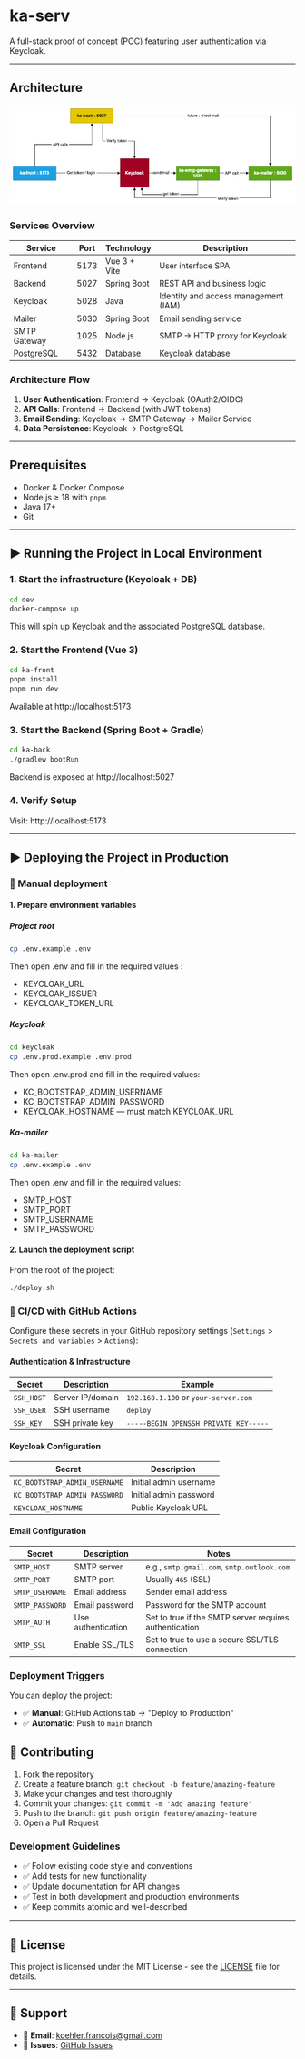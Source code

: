 # ka-serv

A full-stack proof of concept (POC) featuring user authentication via Keycloak.

---

## Architecture

![Architecture Diagram](./doc/ka-architecture.png)

### Services Overview

| Service      | Port | Technology   | Description                          |
| ------------ | ---- | ------------ | ------------------------------------ |
| Frontend     | 5173 | Vue 3 + Vite | User interface SPA                   |
| Backend      | 5027 | Spring Boot  | REST API and business logic          |
| Keycloak     | 5028 | Java         | Identity and access management (IAM) |
| Mailer       | 5030 | Spring Boot  | Email sending service                |
| SMTP Gateway | 1025 | Node.js      | SMTP → HTTP proxy for Keycloak       |
| PostgreSQL   | 5432 | Database     | Keycloak database                    |

### Architecture Flow

1. **User Authentication**: Frontend → Keycloak (OAuth2/OIDC)
2. **API Calls**: Frontend → Backend (with JWT tokens)
3. **Email Sending**: Keycloak → SMTP Gateway → Mailer Service
4. **Data Persistence**: Keycloak → PostgreSQL

---

## Prerequisites

- Docker & Docker Compose
- Node.js ≥ 18 with `pnpm`
- Java 17+
- Git

---

## ▶ Running the Project in Local Environment

### 1. Start the infrastructure (Keycloak + DB)

```bash
cd dev
docker-compose up
```

This will spin up Keycloak and the associated PostgreSQL database.

### 2. Start the Frontend (Vue 3)

```bash
cd ka-front
pnpm install
pnpm run dev
```

Available at http://localhost:5173

### 3. Start the Backend (Spring Boot + Gradle)

```bash
cd ka-back
./gradlew bootRun
```

Backend is exposed at http://localhost:5027

### 4. Verify Setup

Visit: http://localhost:5173

---

## ▶ Deploying the Project in Production

### 🚀 Manual deployment

#### 1. Prepare environment variables

##### Project root

```bash
cp .env.example .env
```

Then open .env and fill in the required values :

- KEYCLOAK_URL
- KEYCLOAK_ISSUER
- KEYCLOAK_TOKEN_URL

##### Keycloak

```bash
cd keycloak
cp .env.prod.example .env.prod
```

Then open .env.prod and fill in the required values:

- KC_BOOTSTRAP_ADMIN_USERNAME
- KC_BOOTSTRAP_ADMIN_PASSWORD
- KEYCLOAK_HOSTNAME — must match KEYCLOAK_URL

##### Ka-mailer

```bash
cd ka-mailer
cp .env.example .env
```

Then open .env and fill in the required values:

- SMTP_HOST
- SMTP_PORT
- SMTP_USERNAME
- SMTP_PASSWORD

#### 2. Launch the deployment script

From the root of the project:

```bash
./deploy.sh
```

### 🤖 CI/CD with GitHub Actions

Configure these secrets in your GitHub repository settings (`Settings` > `Secrets and variables` > `Actions`):

#### Authentication & Infrastructure

| Secret     | Description      | Example                               |
| ---------- | ---------------- | ------------------------------------- |
| `SSH_HOST` | Server IP/domain | `192.168.1.100` or `your-server.com`  |
| `SSH_USER` | SSH username     | `deploy`                              |
| `SSH_KEY`  | SSH private key  | `-----BEGIN OPENSSH PRIVATE KEY-----` |

#### Keycloak Configuration

| Secret                        | Description            |
| ----------------------------- | ---------------------- |
| `KC_BOOTSTRAP_ADMIN_USERNAME` | Initial admin username |
| `KC_BOOTSTRAP_ADMIN_PASSWORD` | Initial admin password |
| `KEYCLOAK_HOSTNAME`           | Public Keycloak URL    |

#### Email Configuration

| Secret          | Description        | Notes                                                  |
| --------------- | ------------------ | ------------------------------------------------------ |
| `SMTP_HOST`     | SMTP server        | e.g., `smtp.gmail.com`, `smtp.outlook.com`             |
| `SMTP_PORT`     | SMTP port          | Usually `465` (SSL)                                    |
| `SMTP_USERNAME` | Email address      | Sender email address                                   |
| `SMTP_PASSWORD` | Email password     | Password for the SMTP account                          |
| `SMTP_AUTH`     | Use authentication | Set to true if the SMTP server requires authentication |
| `SMTP_SSL`      | Enable SSL/TLS     | Set to true to use a secure SSL/TLS connection         |

### Deployment Triggers

You can deploy the project:

- ✅ **Manual**: GitHub Actions tab → "Deploy to Production"
- ✅ **Automatic**: Push to `main` branch

## 🤝 Contributing

1. Fork the repository
2. Create a feature branch: `git checkout -b feature/amazing-feature`
3. Make your changes and test thoroughly
4. Commit your changes: `git commit -m 'Add amazing feature'`
5. Push to the branch: `git push origin feature/amazing-feature`
6. Open a Pull Request

### Development Guidelines

- ✅ Follow existing code style and conventions
- ✅ Add tests for new functionality
- ✅ Update documentation for API changes
- ✅ Test in both development and production environments
- ✅ Keep commits atomic and well-described

---

## 📄 License

This project is licensed under the MIT License - see the [LICENSE](LICENSE) file for details.

---

## 💬 Support

- 📧 **Email**: <koehler.francois@gmail.com>
- 🐛 **Issues**: [GitHub Issues](https://github.com/franzk/ka-serv/issues)
